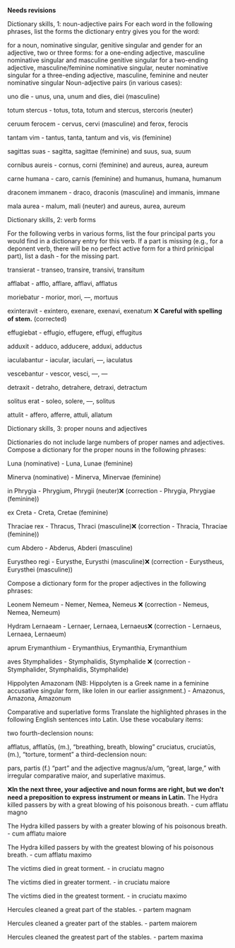 **Needs revisions**

Dictionary skills, 1: noun-adjective pairs
For each word in the following phrases, list the forms the dictionary entry gives you for the word:

for a noun, nominative singular, genitive singular and gender
for an adjective, two or three forms:
for a one-ending adjective, masculine nominative singular and masculine genitive singular
for a two-ending adjective, masculine/feminine nominative singular, neuter nominative singular
for a three-ending adjective, masculine, feminine and neuter nominative singular
Noun-adjective pairs (in various cases):

uno die - unus, una, unum and dies, diei (masculine)

totum stercus - totus, tota, totum and stercus, stercoris (neuter)

ceruum ferocem - cervus, cervi (masculine) and ferox, ferocis

tantam vim - tantus, tanta, tantum and vis, vis (feminine)

sagittas suas - sagitta, sagittae (feminine) and suus, sua, suum

cornibus aureis - cornus, corni (feminine) and aureus, aurea, aureum

carne humana - caro, carnis (feminine) and humanus, humana, humanum

draconem immanem - draco, draconis (masculine) and immanis, immane

mala aurea - malum, mali (neuter) and aureus, aurea, aureum

Dictionary skills, 2: verb forms

For the following verbs in various forms, list the four principal parts you would find in a dictionary entry for this verb. 
If a part is missing (e.g., for a deponent verb, there will be no perfect active form for a third prinicipal part), list a dash - for the missing part.

transierat - transeo, transire, transivi, transitum

afflabat - afflo, afflare, afflavi, afflatus

moriebatur - morior, mori, ––, mortuus

exinteravit - exintero, exenare, exenavi, exenatum  ❌ **Careful with spelling of stem.** (corrected)

effugiebat - effugio, effugere, effugi, effugitus

adduxit - adduco, adducere, adduxi, adductus

iaculabantur - iacular, iaculari, ––, iaculatus

vescebantur - vescor, vesci, ––, ––

detraxit - detraho, detrahere, detraxi, detractum

solitus erat - soleo, solere, ––, solitus

attulit - affero, afferre, attuli, allatum

Dictionary skills, 3: proper nouns and adjectives

Dictionaries do not include large numbers of proper names and adjectives. Compose a dictionary for the proper nouns in the following phrases:

Luna (nominative) - Luna, Lunae (feminine)

Minerva (nominative) - Minerva, Minervae (feminine)

in Phrygia - Phrygium, Phrygii (neuter)❌ (correction - Phrygia, Phrygiae (feminine))

ex Creta - Creta, Cretae (feminine)

Thraciae rex - Thracus, Thraci (masculine)❌ (correction - Thracia, Thraciae (feminine))

cum Abdero - Abderus, Abderi (masculine)

Eurystheo regi - Eurysthe, Eurysthi (masculine)❌ (correction - Eurystheus, Eurysthei (masculine))

Compose a dictionary form for the proper adjectives in the following phrases:

Leonem Nemeum - Nemer, Nemea, Nemeus  ❌ (correction - Nemeus, Nemea, Nemeum)

Hydram Lernaeam - Lernaer, Lernaea, Lernaeus❌ (correction - Lernaeus, Lernaea, Lernaeum)

aprum Erymanthium - Erymanthius, Erymanthia, Erymanthium

aves Stymphalides - Stymphalidis, Stymphalide ❌ (correction - Stymphalider, Stymphalidis, Stymphalide)

Hippolyten Amazonam (NB: Hippolyten is a Greek name in a feminine accusative singular form, like Iolen in our earlier assignment.) - Amazonus, Amazona, Amazonum

Comparative and superlative forms
Translate the highlighted phrases in the following English sentences into Latin. Use these vocabulary items:

two fourth-declension nouns:

afflatus, afflatūs, (m.), “breathing, breath, blowing”
cruciatus, cruciatūs, (m.), “torture, torment”
a third-declension noun:

pars, partis (f.) “part”
and the adjective magnus/a/um, “great, large,” with irregular comparative maior, and superlative maximus.

❌**In the next three, your adjective and noun forms are right, but we don't need a preposition to express instrument or means in Latin.**
The Hydra killed passers by with a great blowing of his poisonous breath. - cum afflatu magno 

The Hydra killed passers by with a greater blowing of his poisonous breath. - cum afflatu maiore

The Hydra killed passers by with the greatest blowing of his poisonous breath. - cum afflatu maximo

The victims died in great torment. - in cruciatu magno

The victims died in greater torment. - in cruciatu maiore

The victims died in the greatest torment. - in cruciatu maximo

Hercules cleaned a great part of the stables. - partem magnam

Hercules cleaned a greater part of the stables. - partem maiorem

Hercules cleaned the greatest part of the stables. - partem maxima
